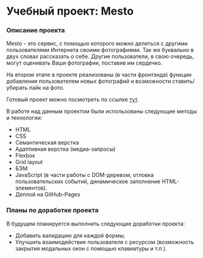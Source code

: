 # Учебный проект: Mesto

### Описание проекта
Mesto - это сервис, с помощью которого можно делиться с другими пользователями Интернета своими фотографиями. Так же буквально в двух словах рассказать о себе. Другие пользователи, в свою очередь, могут оценивать Ваши фотографии, поставив им сердечко.

На втором этапе в проекте реализованы (в части фронтэнда) функции добавления пользователем новых фотографий и возможности ставить/убирать лайк на фото.

Готовый проект можно посмотреть по ссылке [тут](https://marinicheva.github.io/mesto/).

В работе над данным проектом были использованы следующие методы и технологии:
* HTML
* CSS
* Семантическая верстка
* Адаптивная верстка (медиа-запросы)
* Flexbox
* Grid layout
* БЭМ
* JavaScript (в части работы с DOM-деревом, отловка пользовательских событий, динамическое заполнение HTML-элементов).
* Деплой на GitHub-Pages

### Планы по доработке проекта
В будущем планируется выполнить следующие доработки проекта:
* Добавить валидацию для каждой формы;
* Улучшить взаимодействие пользователя с ресурсом (возможность закрытия модальных окон с помощью клавиатуры и т.п.).
